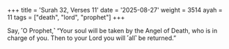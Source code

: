 +++
title = 'Surah 32, Verses 11'
date = '2025-08-27'
weight = 3514
ayah = 11
tags = ["death", "lord", "prophet"]
+++

Say, ˹O Prophet,˺ “Your soul will be taken by the Angel of Death, who is in charge of you. Then to your Lord you will ˹all˺ be returned.”